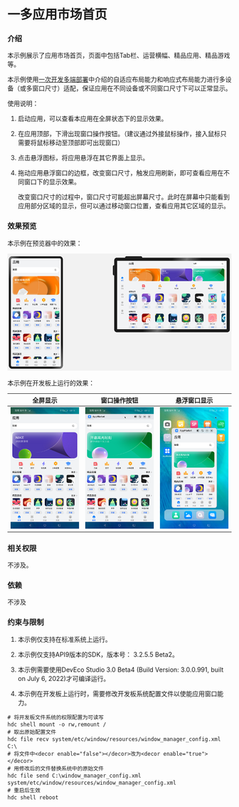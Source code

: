 # 一多应用市场首页

### 介绍
本示例展示了应用市场首页，页面中包括Tab栏、运营横幅、精品应用、精品游戏等。

本示例使用[一次开发多端部署](https://gitee.com/openharmony/docs/tree/master/zh-cn/application-dev/key-features/multi-device-app-dev)中介绍的自适应布局能力和响应式布局能力进行多设备（或多窗口尺寸）适配，保证应用在不同设备或不同窗口尺寸下可以正常显示。

使用说明：

1. 启动应用，可以查看本应用在全屏状态下的显示效果。

2. 在应用顶部，下滑出现窗口操作按钮。（建议通过外接鼠标操作，接入鼠标只需要将鼠标移动至顶部即可出现窗口）

3. 点击悬浮图标，将应用悬浮在其它界面上显示。

4. 拖动应用悬浮窗口的边框，改变窗口尺寸，触发应用刷新，即可查看应用在不同窗口下的显示效果。

   改变窗口尺寸的过程中，窗口尺寸可能超出屏幕尺寸。此时在屏幕中只能看到应用部分区域的显示，但可以通过移动窗口位置，查看应用其它区域的显示。

### 效果预览

本示例在预览器中的效果：

![](screenshots/Devices/preview.png)

本示例在开发板上运行的效果：

| 全屏显示                         | 窗口操作按钮                      | 悬浮窗口显示                      |
| ----------------------------- | -------------------------------------------- | -------------------------------------------- |
| ![](screenshots/Devices/img.png) | ![](screenshots/Devices/img2.png) | ![](screenshots/Devices/img3.png) |



### 相关权限

不涉及。

### 依赖

不涉及

### 约束与限制
1. 本示例仅支持在标准系统上运行。

2. 本示例仅支持API9版本的SDK，版本号： 3.2.5.5 Beta2。

3. 本示例需要使用DevEco Studio 3.0 Beta4 (Build Version: 3.0.0.991, built on July 6, 2022)才可编译运行。

4. 本示例在开发板上运行时，需要修改开发板系统配置文件以使能应用窗口能力。

```shell
# 将开发板文件系统的权限配置为可读写
hdc shell mount -o rw,remount /
# 取出原始配置文件
hdc file recv system/etc/window/resources/window_manager_config.xml C:\
# 将文件中<decor enable="false"></decor>改为<decor enable="true"></decor>
# 用修改后的文件替换系统中的原始文件
hdc file send C:\window_manager_config.xml system/etc/window/resources/window_manager_config.xml
# 重启后生效
hdc shell reboot
```


